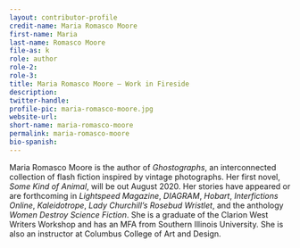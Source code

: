 ```yaml
---
layout: contributor-profile
credit-name: Maria Romasco Moore
first-name: Maria
last-name: Romasco Moore
file-as: k
role: author
role-2:
role-3:
title: Maria Romasco Moore — Work in Fireside
description:
twitter-handle:
profile-pic: maria-romasco-moore.jpg
website-url:
short-name: maria-romasco-moore
permalink: maria-romasco-moore
bio-spanish:
---
```

Maria Romasco Moore is the author of _Ghostographs_, an interconnected collection of flash fiction inspired by vintage photographs. Her first novel, _Some Kind of Animal_, will be out August 2020\. Her stories have appeared or are forthcoming in _Lightspeed Magazine_, _DIAGRAM_, _Hobart_, _Interfictions Online_, _Kaleidotrope_, _Lady Churchill’s Rosebud Wristlet_, and the anthology _Women Destroy Science Fiction_. She is a graduate of the Clarion West Writers Workshop and has an MFA from Southern Illinois University. She is also an instructor at Columbus College of Art and Design.

